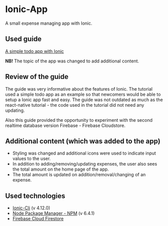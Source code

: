 # Ionic-App

A small expense managing app with Ionic.

## Used guide
[A simple todo app with Ionic](https://devdactic.com/ionic-4-firebase-angularfire)

**NB!** The topic of the app was changed to add additional content.

## Review of the guide

The guide was very informative about the features of Ionic. The tutorial used a simple
todo app as an example so that newcomers would be able to setup a Ionic app fast and easy.
The guide was not outdated as much as the react-native tutorial - the code used in the tutorial
did not need any updating.

Also this guide provided the opportunity to experiment with the second realtime database version Firebase - Firebase Cloudstore.

## Additional content (which was added to the app)
* Styling was changed and additional icons were used to indicate input values to the user.
* In addition to adding/removing/updating expenses, the user also sees the total amount on the home page of the app.
* The total amount is updated on addition/removal/changing of an expense.

## Used technologies
* [Ionic-Cli](https://ionicframework.com/docs/installation/cli) (v 4.12.0)
* [Node Package Manager - NPM](https://www.npmjs.com/) (v 6.4.1)
* [Firebase Cloud Firestore](https://firebase.google.com/docs/firestore/)

